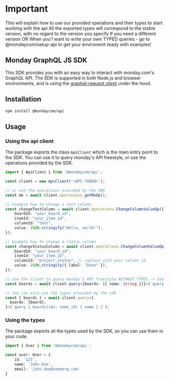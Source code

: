 # Important

This will explain how to use our provided operations and their types to start working with the api
All the exported types will correspond to the stable version, with no regard to the version you specify
If you need a different version OR When you'l want to write your own TYPED queries - go to @mondaycom/setup-api to get your environemt ready with examples!

## Monday GraphQL JS SDK

This SDK provides you with an easy way to interact with monday.com's GraphQL API.
The SDK is supported in both Node.js and browser environments, and is using the [graphql-request client](https://www.npmjs.com/package/graphql-request) under the hood.

## Installation

```bash
npm install @mondaycom/api
```

## Usage

### Using the api client

The package exports the class `ApiClient` which is the main entry point to the SDK. You can use it to query monday's API freestyle, or use the operations provided by the SDK.

```typescript
import { ApiClient } from '@mondaycom/api';

const client = new ApiClient('<API-TOKEN>');

// or use the operations provided by the SDK
const me = await client.operations.getMeOp();

// Example how to change a text column
const changeTextColumn = await client.operations.ChangeColumnValueOp({
    boardId: "your_board_id",
    itemId: "your_item_id",
    columnId: "text",
    value: JSON.stringify("Hello, world!"),
});

// Example how to change a status column
const changeStatusColumn = await client.operations.ChangeColumnValueOp({
    boardId: "your_board_id",
    itemId: "your_item_id",
    columnId: "project_status", // replace with your column id
    value: JSON.stringify({ label: "Done" }),
});

// use the client to query monday's API freestyle WITHOUT TYPES -> Use @mondaycom/setup-api to setup typed project!
const boards = await client.query<{boards: [{ name: string }]}>(`query { boards(ids: some_id) { name } }`);

// You can also use the types provided by the sdk 
const { boards } = await client.query<{
  boards: [Board];
}>(`query { boards(ids: some_id) { name } }`);
```

### Using the types

The package exports all the types used by the SDK, so you can use them in your code.

```typescript
import { User } from '@mondaycom/api';

const user: User = {
    id: '123',
    name: 'John Doe',
    email: 'john.doe@someorg.com'
}
```
